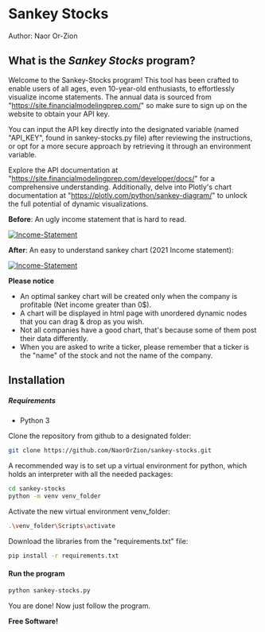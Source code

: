 # Sankey Stocks

Author: Naor Or-Zion

## What is the _Sankey Stocks_ program?

Welcome to the Sankey-Stocks program!
This tool has been crafted to enable users of all ages, even 10-year-old enthusiasts, to effortlessly visualize income statements. The annual data is sourced from "https://site.financialmodelingprep.com/" so make sure to sign up on the website to obtain your API key.

You can input the API key directly into the designated variable (named "API_KEY", found in sankey-stocks.py file) after reviewing the instructions, or opt for a more secure approach by retrieving it through an environment variable.

Explore the API documentation at "https://site.financialmodelingprep.com/developer/docs/" for a comprehensive understanding. Additionally, delve into Plotly's chart documentation at "https://plotly.com/python/sankey-diagram/" to unlock the full potential of dynamic visualizations.

**Before**: An ugly income statement that is hard to read.

[![Income-Statement](https://miro.medium.com/v2/resize:fit:720/format:webp/1*Q1NGoe-1JpOBhYHku_3Sww.png)](https://medium.com/@javierlangarica/the-income-statement-3409bd07bc9d)

**After**: An easy to understand sankey chart (2021 Income statement):

[![Income-Statement](https://i.ibb.co/HpQsMd7/Newplot-1.png)](https://ibb.co/jZF2xRh)

**Please notice**
- An optimal sankey chart will be created only when the company is profitable (Net income greater than 0$).
- A chart will be displayed in html page with unordered dynamic nodes that you can drag & drop as you wish.
- Not all companies have a good chart, that's because some of them post their data differently.
- When you are asked to write a ticker, please remember that a ticker is the "name" of the stock and not the name of the company.

## Installation

##### Requirements
- Python 3

Clone the repository from github to a designated folder:

```sh
git clone https://github.com/NaorOrZion/sankey-stocks.git
```

A recommended way is to set up a virtual environment for python, which holds an 
interpreter with all the needed packages:

```sh
cd sankey-stocks
python -m venv venv_folder
```

Activate the new virtual environment venv_folder:

```sh
.\venv_folder\Scripts\activate
```

Download the libraries from the "requirements.txt" file:

```sh
pip install -r requirements.txt
```

#### Run the program

```sh
python sankey-stocks.py
```

You are done!
Now just follow the program.

**Free Software!**